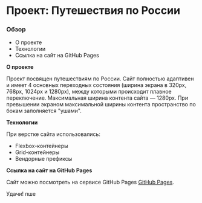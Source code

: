# Проект: Путешествия по России

### Обзор
* О проекте
* Технологии
* Ссылка на сайт на GitHub Pages

**О проекте**

Проект посвящен путешествиям по России.
Сайт полностью адаптивен и имеет 4 основных переходных состояния (ширина экрана в 320px, 768px, 1024px и 1280px), между которыми происходит плавное переключение.
Максимальная ширина контента сайта — 1280px. При превышении экраном максимальной ширины контента пространство по бокам заполняется "ушами".

**Технологии**

При верстке сайта использовались:
* Flexbox-контейнеры
* Grid-контейнеры
* Вендорные префиксы

**Ссылка на сайт на GitHub Pages**

Сайт можно посмотреть на сервисе GitHub Pages [GitHub Pages](https://forestpk13.github.io/russian-travel/).

Удачи!
пше 
